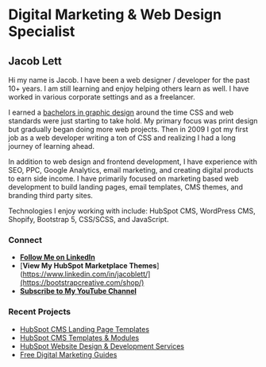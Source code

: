 # Digital Marketing & Web Design Specialist
## Jacob Lett

Hi my name is Jacob. I have been a web designer / developer for the past 10+ years. I am still learning and enjoy helping others learn as well. I have worked in various corporate settings and as a freelancer.

I earned a [bachelors in graphic design](https://bootstrapcreative.com/about/?utm_source=github-profile) around the time CSS and web standards were just starting to take hold. My primary focus was print design but gradually began doing more web projects. Then in 2009 I got my first job as a web developer writing a ton of CSS and realizing I had a long journey of learning ahead.

In addition to web design and frontend development, I have experience with SEO, PPC, Google Analytics, email marketing, and creating digital products to earn side income. I have primarily focused on marketing based web development to build landing pages, email templates, CMS themes, and branding third party sites.

Technologies I enjoy working with include: HubSpot CMS, WordPress CMS, Shopify, Bootstrap 5, CSS/SCSS, and JavaScript.

### Connect
- [**Follow Me on LinkedIn**](https://www.linkedin.com/in/jacoblett/)
- [**View My HubSpot Marketplace Themes**](https://www.linkedin.com/in/jacoblett/](https://bootstrapcreative.com/shop/)
- [**Subscribe to My YouTube Channel**](https://www.youtube.com/c/Bootstrapcreative)

### Recent Projects
- [HubSpot CMS Landing Page Templates](https://bootstrapcreative.com/product-category/hubspot-landing-page-templates/?utm_source=github-profile)
- [HubSpot CMS Templates & Modules](https://bootstrapcreative.com/product-category/hubspot-themes/?utm_source=github-profile)
- [HubSpot Website Design & Development Services](https://bootstrapcreative.com/services/?utm_source=github-profile)
- [Free Digital Marketing Guides](https://bootstrapcreative.com/free-guides/?utm_source=github-profile)
